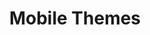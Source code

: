 ---
layout: default
title: Mobile Themes
description: A list of themes for Mobile devices
nav_order: 3
parent: Themes
permalink: /themes/mobile
published: false
---